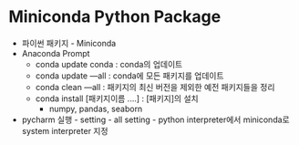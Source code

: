 # Miniconda Python Package

- 파이썬 패키지 - Miniconda
- Anaconda Prompt
    - conda update conda : conda의 업데이트
    - conda update —all : conda에 모든 패키지를 업데이트
    - conda clean —all : 패키지의 최신 버전을 제외한 예전 패키지들을 정리
    - conda install [패키지이름 ....] : [패키지]의 설치
        - numpy, pandas, seaborn
- pycharm 실행 - setting - all setting - python interpreter에서 miniconda로 system interpreter 지정
